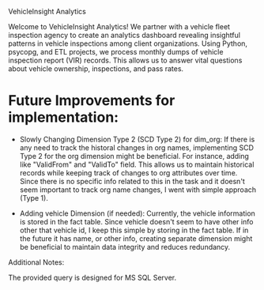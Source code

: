 VehicleInsight Analytics

Welcome to VehicleInsight Analytics! We partner with a vehicle fleet inspection agency to create an analytics dashboard revealing insightful patterns in vehicle inspections among client organizations. Using Python, psycopg, and ETL projects, we process monthly dumps of vehicle inspection report (VIR) records. This allows us to answer vital questions about vehicle ownership, inspections, and pass rates. 


Future Improvements for implementation:
=======================================

- Slowly Changing Dimension Type 2 (SCD Type 2) for dim_org:
If there is any need to track the historal changes in org names, implementing SCD Type 2 for the org dimension might be beneficial.
For instance, adding like "ValidFrom" and "ValidTo" field. 
This allows us to maintain historical records while keeping track of changes to org attributes over time.  Since there is no specific info related to this in the task and it doesn't seem important to track org name changes, I went with simple approach (Type 1).

- Adding vehicle Dimension (if needed): 
Currently, the vehicle information is stored in the fact table. 
Since vehicle doesn't seem to have other info other that vehicle id, I keep this simple by storing in the fact table. If in the future it has name, or other info, creating separate dimension might be beneficial
to maintain data integrity and reduces redundancy.

Additional Notes:

The provided query is designed for MS SQL Server.
